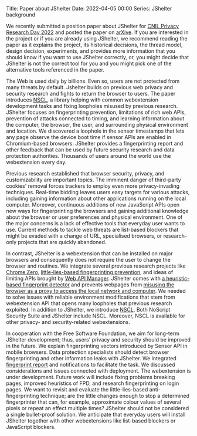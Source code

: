 Title: Paper about JShelter
Date: 2022-04-05 00:00
Series: JShelter background

We recently submitted a position paper about JShelter for [CNIL Privacy Research Day 2022](https://www.cnil.fr/en/privacy-research-day-2022) and posted the paper on [arXive](https://arxiv.org/abs/2204.01392). If you are interested in the project or if you are already using JShelter, we recommend reading the paper as it explains the project, its historical decisions, the thread model, design decision, experiments, and provides more information that you should know if you want to use JShelter correctly, or, you might decide that JShelter is not the correct tool for you and you might pick one of the alternative tools referenced in the paper.

The Web is used daily by billions. Even so, users are not protected from many
threats by default. Jshelter builds on previous web privacy and
security research and fights to return
the browser to users. The paper introduces [NSCL](https://noscript.net/commons-library),
a library helping with common webextension development tasks and fixing
loopholes misused by previous research. JShelter
focuses on fingerprinting prevention, limitations of rich web APIs,
prevention of attacks connected to timing, and learning information about
the computer, the browser, the user, and surrounding physical environment and
location. We discovered a loophole in the sensor timestamps that lets any
page observe the device boot time if sensor APIs are enabled in Chromium-based
browsers. JShelter provides a fingerprinting report and other feedback
that can be used by future security research and data protection
authorities. Thousands of users around the world use the webextension every day.

Previous research established that browser security, privacy, and customizability are
important
topics.
The imminent danger of third-party cookies' removal forces
trackers to employ even more privacy-invading techniques. Real-time bidding
leaves users easy targets for various attacks, including gaining information
about other applications running on the local computer.
Moreover, continuous additions of new JavaScript APIs open new ways for fingerprinting
the browsers and gaining additional knowledge about the browser or user preferences
and physical environment.
One of the
major concerns is a lack of effective tools that everyday user wants to use. Current
methods to tackle web threats are list-based blockers that might be evaded with
a change of URL, specialised browsers, or research-only projects that are
quickly abandoned.

In contrast, JShelter is a webextension that can be installed on major
browsers and consequently does not require the user to change the browser and
routines. We integrate several previous research projects like [Chrome
Zero](https://github.com/IAIK/ChromeZero), [little-lies-based fingerprinting prevention](https://brave.com/privacy-updates/3-fingerprint-randomization/), and ideas of limiting APIs brought by [Web API
Manager](https://github.com/pes10k/web-api-manager). JShelter comes with [a heuristic-based fingerprint detector](/fpdetection/)
and prevents webpages from [misusing the browser as a proxy to access the local network
and computer](/localportscanning/).
We needed to solve issues with reliable environment modifications that stem
from webextension API that opens many loopholes that previous research
exploited. In addition to JShelter, we introduce [NSCL](https://noscript.net/commons-library).
Both NoScript Security Suite and JShelter include NSCL. Moreover, NSCL is available for other privacy-
and security-related webextensions.

In cooperation with the Free Software Foundation, we
aim for long-term JShelter development; thus, users' privacy and security
should be improved in the future. We explain fingerprinting vectors introduced
by Sensor API in mobile browsers.
Data protection
specialists should detect browser fingerprinting and other information leaks
with JShelter. We
integrated [fingerprint report](/cooperation/) and notifications to facilitate the task. We discussed considerations and issues connected with
deployment. The webextension is under development. Future work will include
fixing problems breaking pages, improved heuristics of FPD, and research
fingerprinting on login pages. We want to revisit
and evaluate the little-lies-based anti-fingerprinting technique; are the little changes
enough to stop a determined fingerprinter that can, for example, approximate
colour
values of several pixels or repeat an effect multiple times?
JShelter should not be considered a single bullet-proof solution.
We anticipate that everyday users will install JShelter together with other
webextensions like
list-based blockers or JavaScript blockers.
